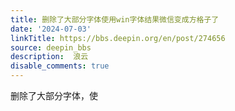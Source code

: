 ```yaml
---
title: 删除了大部分字体使用win字体结果微信变成方格子了
date: '2024-07-03'
linkTitle: https://bbs.deepin.org/en/post/274656
source: deepin_bbs
description:  浪云 
disable_comments: true
---
```

删除了大部分字体，使
